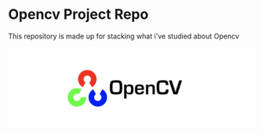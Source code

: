 Opencv Project Repo
===

This repository is made up for stacking what i've studied about Opencv



![ex_screenshot](./images/opencv.png)
